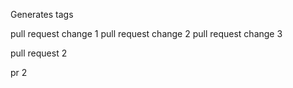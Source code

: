 Generates tags

pull request change 1
pull request change 2
pull request change 3

pull request 2

pr 2
